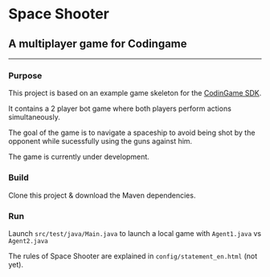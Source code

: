 # Space Shooter
## A multiplayer game for Codingame

---
### Purpose

This project is based on an example game skeleton for the [CodinGame SDK](https://github.com/CodinGame/game-skeleton).

It contains a 2 player bot game where both players perform actions simultaneously.

The goal of the game is to navigate a spaceship to avoid being shot by the opponent while sucessfully using the guns against him.

The game is currently under development.

### Build

Clone this project & download the Maven dependencies.

### Run

Launch `src/test/java/Main.java` to launch a local game with `Agent1.java` vs `Agent2.java`

The rules of Space Shooter are explained in `config/statement_en.html`
(not yet).